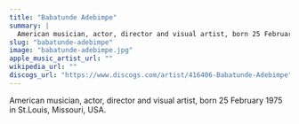 ```yaml
---
title: "Babatunde Adebimpe"
summary: |
  American musician, actor, director and visual artist, born 25 February 1975 in St.Louis, Missouri, USA.
slug: "babatunde-adebimpe"
image: "babatunde-adebimpe.jpg"
apple_music_artist_url: ""
wikipedia_url: ""
discogs_url: "https://www.discogs.com/artist/416406-Babatunde-Adebimpe"
---
```


American musician, actor, director and visual artist, born 25 February 1975 in St.Louis, Missouri, USA.